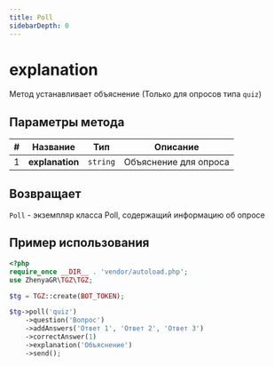 ```yaml
---
title: Poll
sidebarDepth: 0
---
```


# explanation
Метод устанавливает объяснение (Только для опросов типа `quiz`)

## Параметры метода
| # |    Название     |   Тип    |       Описание        |
|:-:|:---------------:|:--------:|:---------------------:|
| 1 | **explanation** | `string` | Объяснение для опроса |

## Возвращает
`Poll` - экземпляр класса Poll, содержащий информацию об опросе

## Пример использования
```php
<?php
require_once __DIR__ . 'vendor/autoload.php'; 
use ZhenyaGR\TGZ\TGZ;

$tg = TGZ::create(BOT_TOKEN);

$tg->poll('quiz')
    ->question('Вопрос')
    ->addAnswers('Ответ 1', 'Ответ 2', 'Ответ 3')
    ->correctAnswer(1)
    ->explanation('Объяснение')
    ->send();
```